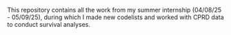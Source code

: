 This repository contains all the work from my summer internship (04/08/25 - 05/09/25), during which I made new codelists and worked with CPRD data to conduct survival analyses.
